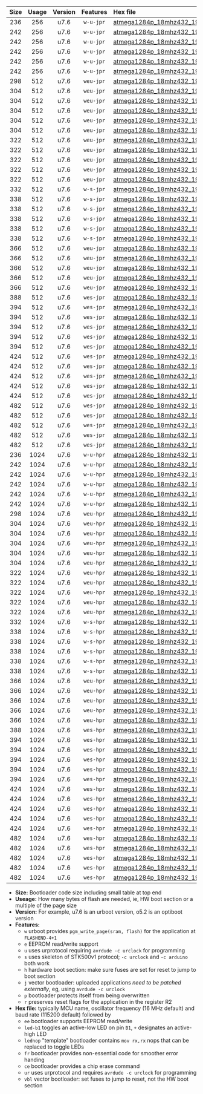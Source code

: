 |Size|Usage|Version|Features|Hex file|
|:-:|:-:|:-:|:-:|:--|
|236|256|u7.6|`w-u-jpr`|[atmega1284p_18mhz432_19200bps_ur_vbl.hex](https://raw.githubusercontent.com/stefanrueger/urboot/main/bootloaders/atmega1284p/fcpu_18mhz432/19200_bps/atmega1284p_18mhz432_19200bps_ur_vbl.hex)|
|242|256|u7.6|`w-u-jpr`|[atmega1284p_18mhz432_19200bps_led+b5_ur_vbl.hex](https://raw.githubusercontent.com/stefanrueger/urboot/main/bootloaders/atmega1284p/fcpu_18mhz432/19200_bps/atmega1284p_18mhz432_19200bps_led+b5_ur_vbl.hex)|
|242|256|u7.6|`w-u-jpr`|[atmega1284p_18mhz432_19200bps_led+b7_ur_vbl.hex](https://raw.githubusercontent.com/stefanrueger/urboot/main/bootloaders/atmega1284p/fcpu_18mhz432/19200_bps/atmega1284p_18mhz432_19200bps_led+b7_ur_vbl.hex)|
|242|256|u7.6|`w-u-jpr`|[atmega1284p_18mhz432_19200bps_led+c7_ur_vbl.hex](https://raw.githubusercontent.com/stefanrueger/urboot/main/bootloaders/atmega1284p/fcpu_18mhz432/19200_bps/atmega1284p_18mhz432_19200bps_led+c7_ur_vbl.hex)|
|242|256|u7.6|`w-u-jpr`|[atmega1284p_18mhz432_19200bps_led+d7_ur_vbl.hex](https://raw.githubusercontent.com/stefanrueger/urboot/main/bootloaders/atmega1284p/fcpu_18mhz432/19200_bps/atmega1284p_18mhz432_19200bps_led+d7_ur_vbl.hex)|
|242|256|u7.6|`w-u-jpr`|[atmega1284p_18mhz432_19200bps_lednop_ur_vbl.hex](https://raw.githubusercontent.com/stefanrueger/urboot/main/bootloaders/atmega1284p/fcpu_18mhz432/19200_bps/atmega1284p_18mhz432_19200bps_lednop_ur_vbl.hex)|
|298|512|u7.6|`weu-jpr`|[atmega1284p_18mhz432_19200bps_ee_ur_vbl.hex](https://raw.githubusercontent.com/stefanrueger/urboot/main/bootloaders/atmega1284p/fcpu_18mhz432/19200_bps/atmega1284p_18mhz432_19200bps_ee_ur_vbl.hex)|
|304|512|u7.6|`weu-jpr`|[atmega1284p_18mhz432_19200bps_ee_led+b5_ur_vbl.hex](https://raw.githubusercontent.com/stefanrueger/urboot/main/bootloaders/atmega1284p/fcpu_18mhz432/19200_bps/atmega1284p_18mhz432_19200bps_ee_led+b5_ur_vbl.hex)|
|304|512|u7.6|`weu-jpr`|[atmega1284p_18mhz432_19200bps_ee_led+b7_ur_vbl.hex](https://raw.githubusercontent.com/stefanrueger/urboot/main/bootloaders/atmega1284p/fcpu_18mhz432/19200_bps/atmega1284p_18mhz432_19200bps_ee_led+b7_ur_vbl.hex)|
|304|512|u7.6|`weu-jpr`|[atmega1284p_18mhz432_19200bps_ee_led+c7_ur_vbl.hex](https://raw.githubusercontent.com/stefanrueger/urboot/main/bootloaders/atmega1284p/fcpu_18mhz432/19200_bps/atmega1284p_18mhz432_19200bps_ee_led+c7_ur_vbl.hex)|
|304|512|u7.6|`weu-jpr`|[atmega1284p_18mhz432_19200bps_ee_led+d7_ur_vbl.hex](https://raw.githubusercontent.com/stefanrueger/urboot/main/bootloaders/atmega1284p/fcpu_18mhz432/19200_bps/atmega1284p_18mhz432_19200bps_ee_led+d7_ur_vbl.hex)|
|304|512|u7.6|`weu-jpr`|[atmega1284p_18mhz432_19200bps_ee_lednop_ur_vbl.hex](https://raw.githubusercontent.com/stefanrueger/urboot/main/bootloaders/atmega1284p/fcpu_18mhz432/19200_bps/atmega1284p_18mhz432_19200bps_ee_lednop_ur_vbl.hex)|
|322|512|u7.6|`weu-jpr`|[atmega1284p_18mhz432_19200bps_ee_led+b5_fr_ur_vbl.hex](https://raw.githubusercontent.com/stefanrueger/urboot/main/bootloaders/atmega1284p/fcpu_18mhz432/19200_bps/atmega1284p_18mhz432_19200bps_ee_led+b5_fr_ur_vbl.hex)|
|322|512|u7.6|`weu-jpr`|[atmega1284p_18mhz432_19200bps_ee_led+b7_fr_ur_vbl.hex](https://raw.githubusercontent.com/stefanrueger/urboot/main/bootloaders/atmega1284p/fcpu_18mhz432/19200_bps/atmega1284p_18mhz432_19200bps_ee_led+b7_fr_ur_vbl.hex)|
|322|512|u7.6|`weu-jpr`|[atmega1284p_18mhz432_19200bps_ee_led+c7_fr_ur_vbl.hex](https://raw.githubusercontent.com/stefanrueger/urboot/main/bootloaders/atmega1284p/fcpu_18mhz432/19200_bps/atmega1284p_18mhz432_19200bps_ee_led+c7_fr_ur_vbl.hex)|
|322|512|u7.6|`weu-jpr`|[atmega1284p_18mhz432_19200bps_ee_led+d7_fr_ur_vbl.hex](https://raw.githubusercontent.com/stefanrueger/urboot/main/bootloaders/atmega1284p/fcpu_18mhz432/19200_bps/atmega1284p_18mhz432_19200bps_ee_led+d7_fr_ur_vbl.hex)|
|322|512|u7.6|`weu-jpr`|[atmega1284p_18mhz432_19200bps_ee_lednop_fr_ur_vbl.hex](https://raw.githubusercontent.com/stefanrueger/urboot/main/bootloaders/atmega1284p/fcpu_18mhz432/19200_bps/atmega1284p_18mhz432_19200bps_ee_lednop_fr_ur_vbl.hex)|
|332|512|u7.6|`w-s-jpr`|[atmega1284p_18mhz432_19200bps_vbl.hex](https://raw.githubusercontent.com/stefanrueger/urboot/main/bootloaders/atmega1284p/fcpu_18mhz432/19200_bps/atmega1284p_18mhz432_19200bps_vbl.hex)|
|338|512|u7.6|`w-s-jpr`|[atmega1284p_18mhz432_19200bps_led+b5_vbl.hex](https://raw.githubusercontent.com/stefanrueger/urboot/main/bootloaders/atmega1284p/fcpu_18mhz432/19200_bps/atmega1284p_18mhz432_19200bps_led+b5_vbl.hex)|
|338|512|u7.6|`w-s-jpr`|[atmega1284p_18mhz432_19200bps_led+b7_vbl.hex](https://raw.githubusercontent.com/stefanrueger/urboot/main/bootloaders/atmega1284p/fcpu_18mhz432/19200_bps/atmega1284p_18mhz432_19200bps_led+b7_vbl.hex)|
|338|512|u7.6|`w-s-jpr`|[atmega1284p_18mhz432_19200bps_led+c7_vbl.hex](https://raw.githubusercontent.com/stefanrueger/urboot/main/bootloaders/atmega1284p/fcpu_18mhz432/19200_bps/atmega1284p_18mhz432_19200bps_led+c7_vbl.hex)|
|338|512|u7.6|`w-s-jpr`|[atmega1284p_18mhz432_19200bps_led+d7_vbl.hex](https://raw.githubusercontent.com/stefanrueger/urboot/main/bootloaders/atmega1284p/fcpu_18mhz432/19200_bps/atmega1284p_18mhz432_19200bps_led+d7_vbl.hex)|
|338|512|u7.6|`w-s-jpr`|[atmega1284p_18mhz432_19200bps_lednop_vbl.hex](https://raw.githubusercontent.com/stefanrueger/urboot/main/bootloaders/atmega1284p/fcpu_18mhz432/19200_bps/atmega1284p_18mhz432_19200bps_lednop_vbl.hex)|
|366|512|u7.6|`weu-jpr`|[atmega1284p_18mhz432_19200bps_ee_led+b5_fr_ce_ur_vbl.hex](https://raw.githubusercontent.com/stefanrueger/urboot/main/bootloaders/atmega1284p/fcpu_18mhz432/19200_bps/atmega1284p_18mhz432_19200bps_ee_led+b5_fr_ce_ur_vbl.hex)|
|366|512|u7.6|`weu-jpr`|[atmega1284p_18mhz432_19200bps_ee_led+b7_fr_ce_ur_vbl.hex](https://raw.githubusercontent.com/stefanrueger/urboot/main/bootloaders/atmega1284p/fcpu_18mhz432/19200_bps/atmega1284p_18mhz432_19200bps_ee_led+b7_fr_ce_ur_vbl.hex)|
|366|512|u7.6|`weu-jpr`|[atmega1284p_18mhz432_19200bps_ee_led+c7_fr_ce_ur_vbl.hex](https://raw.githubusercontent.com/stefanrueger/urboot/main/bootloaders/atmega1284p/fcpu_18mhz432/19200_bps/atmega1284p_18mhz432_19200bps_ee_led+c7_fr_ce_ur_vbl.hex)|
|366|512|u7.6|`weu-jpr`|[atmega1284p_18mhz432_19200bps_ee_led+d7_fr_ce_ur_vbl.hex](https://raw.githubusercontent.com/stefanrueger/urboot/main/bootloaders/atmega1284p/fcpu_18mhz432/19200_bps/atmega1284p_18mhz432_19200bps_ee_led+d7_fr_ce_ur_vbl.hex)|
|366|512|u7.6|`weu-jpr`|[atmega1284p_18mhz432_19200bps_ee_lednop_fr_ce_ur_vbl.hex](https://raw.githubusercontent.com/stefanrueger/urboot/main/bootloaders/atmega1284p/fcpu_18mhz432/19200_bps/atmega1284p_18mhz432_19200bps_ee_lednop_fr_ce_ur_vbl.hex)|
|388|512|u7.6|`wes-jpr`|[atmega1284p_18mhz432_19200bps_ee_vbl.hex](https://raw.githubusercontent.com/stefanrueger/urboot/main/bootloaders/atmega1284p/fcpu_18mhz432/19200_bps/atmega1284p_18mhz432_19200bps_ee_vbl.hex)|
|394|512|u7.6|`wes-jpr`|[atmega1284p_18mhz432_19200bps_ee_led+b5_vbl.hex](https://raw.githubusercontent.com/stefanrueger/urboot/main/bootloaders/atmega1284p/fcpu_18mhz432/19200_bps/atmega1284p_18mhz432_19200bps_ee_led+b5_vbl.hex)|
|394|512|u7.6|`wes-jpr`|[atmega1284p_18mhz432_19200bps_ee_led+b7_vbl.hex](https://raw.githubusercontent.com/stefanrueger/urboot/main/bootloaders/atmega1284p/fcpu_18mhz432/19200_bps/atmega1284p_18mhz432_19200bps_ee_led+b7_vbl.hex)|
|394|512|u7.6|`wes-jpr`|[atmega1284p_18mhz432_19200bps_ee_led+c7_vbl.hex](https://raw.githubusercontent.com/stefanrueger/urboot/main/bootloaders/atmega1284p/fcpu_18mhz432/19200_bps/atmega1284p_18mhz432_19200bps_ee_led+c7_vbl.hex)|
|394|512|u7.6|`wes-jpr`|[atmega1284p_18mhz432_19200bps_ee_led+d7_vbl.hex](https://raw.githubusercontent.com/stefanrueger/urboot/main/bootloaders/atmega1284p/fcpu_18mhz432/19200_bps/atmega1284p_18mhz432_19200bps_ee_led+d7_vbl.hex)|
|394|512|u7.6|`wes-jpr`|[atmega1284p_18mhz432_19200bps_ee_lednop_vbl.hex](https://raw.githubusercontent.com/stefanrueger/urboot/main/bootloaders/atmega1284p/fcpu_18mhz432/19200_bps/atmega1284p_18mhz432_19200bps_ee_lednop_vbl.hex)|
|424|512|u7.6|`wes-jpr`|[atmega1284p_18mhz432_19200bps_ee_led+b5_fr_vbl.hex](https://raw.githubusercontent.com/stefanrueger/urboot/main/bootloaders/atmega1284p/fcpu_18mhz432/19200_bps/atmega1284p_18mhz432_19200bps_ee_led+b5_fr_vbl.hex)|
|424|512|u7.6|`wes-jpr`|[atmega1284p_18mhz432_19200bps_ee_led+b7_fr_vbl.hex](https://raw.githubusercontent.com/stefanrueger/urboot/main/bootloaders/atmega1284p/fcpu_18mhz432/19200_bps/atmega1284p_18mhz432_19200bps_ee_led+b7_fr_vbl.hex)|
|424|512|u7.6|`wes-jpr`|[atmega1284p_18mhz432_19200bps_ee_led+c7_fr_vbl.hex](https://raw.githubusercontent.com/stefanrueger/urboot/main/bootloaders/atmega1284p/fcpu_18mhz432/19200_bps/atmega1284p_18mhz432_19200bps_ee_led+c7_fr_vbl.hex)|
|424|512|u7.6|`wes-jpr`|[atmega1284p_18mhz432_19200bps_ee_led+d7_fr_vbl.hex](https://raw.githubusercontent.com/stefanrueger/urboot/main/bootloaders/atmega1284p/fcpu_18mhz432/19200_bps/atmega1284p_18mhz432_19200bps_ee_led+d7_fr_vbl.hex)|
|424|512|u7.6|`wes-jpr`|[atmega1284p_18mhz432_19200bps_ee_lednop_fr_vbl.hex](https://raw.githubusercontent.com/stefanrueger/urboot/main/bootloaders/atmega1284p/fcpu_18mhz432/19200_bps/atmega1284p_18mhz432_19200bps_ee_lednop_fr_vbl.hex)|
|482|512|u7.6|`wes-jpr`|[atmega1284p_18mhz432_19200bps_ee_led+b5_fr_ce_vbl.hex](https://raw.githubusercontent.com/stefanrueger/urboot/main/bootloaders/atmega1284p/fcpu_18mhz432/19200_bps/atmega1284p_18mhz432_19200bps_ee_led+b5_fr_ce_vbl.hex)|
|482|512|u7.6|`wes-jpr`|[atmega1284p_18mhz432_19200bps_ee_led+b7_fr_ce_vbl.hex](https://raw.githubusercontent.com/stefanrueger/urboot/main/bootloaders/atmega1284p/fcpu_18mhz432/19200_bps/atmega1284p_18mhz432_19200bps_ee_led+b7_fr_ce_vbl.hex)|
|482|512|u7.6|`wes-jpr`|[atmega1284p_18mhz432_19200bps_ee_led+c7_fr_ce_vbl.hex](https://raw.githubusercontent.com/stefanrueger/urboot/main/bootloaders/atmega1284p/fcpu_18mhz432/19200_bps/atmega1284p_18mhz432_19200bps_ee_led+c7_fr_ce_vbl.hex)|
|482|512|u7.6|`wes-jpr`|[atmega1284p_18mhz432_19200bps_ee_led+d7_fr_ce_vbl.hex](https://raw.githubusercontent.com/stefanrueger/urboot/main/bootloaders/atmega1284p/fcpu_18mhz432/19200_bps/atmega1284p_18mhz432_19200bps_ee_led+d7_fr_ce_vbl.hex)|
|482|512|u7.6|`wes-jpr`|[atmega1284p_18mhz432_19200bps_ee_lednop_fr_ce_vbl.hex](https://raw.githubusercontent.com/stefanrueger/urboot/main/bootloaders/atmega1284p/fcpu_18mhz432/19200_bps/atmega1284p_18mhz432_19200bps_ee_lednop_fr_ce_vbl.hex)|
|236|1024|u7.6|`w-u-hpr`|[atmega1284p_18mhz432_19200bps_ur.hex](https://raw.githubusercontent.com/stefanrueger/urboot/main/bootloaders/atmega1284p/fcpu_18mhz432/19200_bps/atmega1284p_18mhz432_19200bps_ur.hex)|
|242|1024|u7.6|`w-u-hpr`|[atmega1284p_18mhz432_19200bps_led+b5_ur.hex](https://raw.githubusercontent.com/stefanrueger/urboot/main/bootloaders/atmega1284p/fcpu_18mhz432/19200_bps/atmega1284p_18mhz432_19200bps_led+b5_ur.hex)|
|242|1024|u7.6|`w-u-hpr`|[atmega1284p_18mhz432_19200bps_led+b7_ur.hex](https://raw.githubusercontent.com/stefanrueger/urboot/main/bootloaders/atmega1284p/fcpu_18mhz432/19200_bps/atmega1284p_18mhz432_19200bps_led+b7_ur.hex)|
|242|1024|u7.6|`w-u-hpr`|[atmega1284p_18mhz432_19200bps_led+c7_ur.hex](https://raw.githubusercontent.com/stefanrueger/urboot/main/bootloaders/atmega1284p/fcpu_18mhz432/19200_bps/atmega1284p_18mhz432_19200bps_led+c7_ur.hex)|
|242|1024|u7.6|`w-u-hpr`|[atmega1284p_18mhz432_19200bps_led+d7_ur.hex](https://raw.githubusercontent.com/stefanrueger/urboot/main/bootloaders/atmega1284p/fcpu_18mhz432/19200_bps/atmega1284p_18mhz432_19200bps_led+d7_ur.hex)|
|242|1024|u7.6|`w-u-hpr`|[atmega1284p_18mhz432_19200bps_lednop_ur.hex](https://raw.githubusercontent.com/stefanrueger/urboot/main/bootloaders/atmega1284p/fcpu_18mhz432/19200_bps/atmega1284p_18mhz432_19200bps_lednop_ur.hex)|
|298|1024|u7.6|`weu-hpr`|[atmega1284p_18mhz432_19200bps_ee_ur.hex](https://raw.githubusercontent.com/stefanrueger/urboot/main/bootloaders/atmega1284p/fcpu_18mhz432/19200_bps/atmega1284p_18mhz432_19200bps_ee_ur.hex)|
|304|1024|u7.6|`weu-hpr`|[atmega1284p_18mhz432_19200bps_ee_led+b5_ur.hex](https://raw.githubusercontent.com/stefanrueger/urboot/main/bootloaders/atmega1284p/fcpu_18mhz432/19200_bps/atmega1284p_18mhz432_19200bps_ee_led+b5_ur.hex)|
|304|1024|u7.6|`weu-hpr`|[atmega1284p_18mhz432_19200bps_ee_led+b7_ur.hex](https://raw.githubusercontent.com/stefanrueger/urboot/main/bootloaders/atmega1284p/fcpu_18mhz432/19200_bps/atmega1284p_18mhz432_19200bps_ee_led+b7_ur.hex)|
|304|1024|u7.6|`weu-hpr`|[atmega1284p_18mhz432_19200bps_ee_led+c7_ur.hex](https://raw.githubusercontent.com/stefanrueger/urboot/main/bootloaders/atmega1284p/fcpu_18mhz432/19200_bps/atmega1284p_18mhz432_19200bps_ee_led+c7_ur.hex)|
|304|1024|u7.6|`weu-hpr`|[atmega1284p_18mhz432_19200bps_ee_led+d7_ur.hex](https://raw.githubusercontent.com/stefanrueger/urboot/main/bootloaders/atmega1284p/fcpu_18mhz432/19200_bps/atmega1284p_18mhz432_19200bps_ee_led+d7_ur.hex)|
|304|1024|u7.6|`weu-hpr`|[atmega1284p_18mhz432_19200bps_ee_lednop_ur.hex](https://raw.githubusercontent.com/stefanrueger/urboot/main/bootloaders/atmega1284p/fcpu_18mhz432/19200_bps/atmega1284p_18mhz432_19200bps_ee_lednop_ur.hex)|
|322|1024|u7.6|`weu-hpr`|[atmega1284p_18mhz432_19200bps_ee_led+b5_fr_ur.hex](https://raw.githubusercontent.com/stefanrueger/urboot/main/bootloaders/atmega1284p/fcpu_18mhz432/19200_bps/atmega1284p_18mhz432_19200bps_ee_led+b5_fr_ur.hex)|
|322|1024|u7.6|`weu-hpr`|[atmega1284p_18mhz432_19200bps_ee_led+b7_fr_ur.hex](https://raw.githubusercontent.com/stefanrueger/urboot/main/bootloaders/atmega1284p/fcpu_18mhz432/19200_bps/atmega1284p_18mhz432_19200bps_ee_led+b7_fr_ur.hex)|
|322|1024|u7.6|`weu-hpr`|[atmega1284p_18mhz432_19200bps_ee_led+c7_fr_ur.hex](https://raw.githubusercontent.com/stefanrueger/urboot/main/bootloaders/atmega1284p/fcpu_18mhz432/19200_bps/atmega1284p_18mhz432_19200bps_ee_led+c7_fr_ur.hex)|
|322|1024|u7.6|`weu-hpr`|[atmega1284p_18mhz432_19200bps_ee_led+d7_fr_ur.hex](https://raw.githubusercontent.com/stefanrueger/urboot/main/bootloaders/atmega1284p/fcpu_18mhz432/19200_bps/atmega1284p_18mhz432_19200bps_ee_led+d7_fr_ur.hex)|
|322|1024|u7.6|`weu-hpr`|[atmega1284p_18mhz432_19200bps_ee_lednop_fr_ur.hex](https://raw.githubusercontent.com/stefanrueger/urboot/main/bootloaders/atmega1284p/fcpu_18mhz432/19200_bps/atmega1284p_18mhz432_19200bps_ee_lednop_fr_ur.hex)|
|332|1024|u7.6|`w-s-hpr`|[atmega1284p_18mhz432_19200bps.hex](https://raw.githubusercontent.com/stefanrueger/urboot/main/bootloaders/atmega1284p/fcpu_18mhz432/19200_bps/atmega1284p_18mhz432_19200bps.hex)|
|338|1024|u7.6|`w-s-hpr`|[atmega1284p_18mhz432_19200bps_led+b5.hex](https://raw.githubusercontent.com/stefanrueger/urboot/main/bootloaders/atmega1284p/fcpu_18mhz432/19200_bps/atmega1284p_18mhz432_19200bps_led+b5.hex)|
|338|1024|u7.6|`w-s-hpr`|[atmega1284p_18mhz432_19200bps_led+b7.hex](https://raw.githubusercontent.com/stefanrueger/urboot/main/bootloaders/atmega1284p/fcpu_18mhz432/19200_bps/atmega1284p_18mhz432_19200bps_led+b7.hex)|
|338|1024|u7.6|`w-s-hpr`|[atmega1284p_18mhz432_19200bps_led+c7.hex](https://raw.githubusercontent.com/stefanrueger/urboot/main/bootloaders/atmega1284p/fcpu_18mhz432/19200_bps/atmega1284p_18mhz432_19200bps_led+c7.hex)|
|338|1024|u7.6|`w-s-hpr`|[atmega1284p_18mhz432_19200bps_led+d7.hex](https://raw.githubusercontent.com/stefanrueger/urboot/main/bootloaders/atmega1284p/fcpu_18mhz432/19200_bps/atmega1284p_18mhz432_19200bps_led+d7.hex)|
|338|1024|u7.6|`w-s-hpr`|[atmega1284p_18mhz432_19200bps_lednop.hex](https://raw.githubusercontent.com/stefanrueger/urboot/main/bootloaders/atmega1284p/fcpu_18mhz432/19200_bps/atmega1284p_18mhz432_19200bps_lednop.hex)|
|366|1024|u7.6|`weu-hpr`|[atmega1284p_18mhz432_19200bps_ee_led+b5_fr_ce_ur.hex](https://raw.githubusercontent.com/stefanrueger/urboot/main/bootloaders/atmega1284p/fcpu_18mhz432/19200_bps/atmega1284p_18mhz432_19200bps_ee_led+b5_fr_ce_ur.hex)|
|366|1024|u7.6|`weu-hpr`|[atmega1284p_18mhz432_19200bps_ee_led+b7_fr_ce_ur.hex](https://raw.githubusercontent.com/stefanrueger/urboot/main/bootloaders/atmega1284p/fcpu_18mhz432/19200_bps/atmega1284p_18mhz432_19200bps_ee_led+b7_fr_ce_ur.hex)|
|366|1024|u7.6|`weu-hpr`|[atmega1284p_18mhz432_19200bps_ee_led+c7_fr_ce_ur.hex](https://raw.githubusercontent.com/stefanrueger/urboot/main/bootloaders/atmega1284p/fcpu_18mhz432/19200_bps/atmega1284p_18mhz432_19200bps_ee_led+c7_fr_ce_ur.hex)|
|366|1024|u7.6|`weu-hpr`|[atmega1284p_18mhz432_19200bps_ee_led+d7_fr_ce_ur.hex](https://raw.githubusercontent.com/stefanrueger/urboot/main/bootloaders/atmega1284p/fcpu_18mhz432/19200_bps/atmega1284p_18mhz432_19200bps_ee_led+d7_fr_ce_ur.hex)|
|366|1024|u7.6|`weu-hpr`|[atmega1284p_18mhz432_19200bps_ee_lednop_fr_ce_ur.hex](https://raw.githubusercontent.com/stefanrueger/urboot/main/bootloaders/atmega1284p/fcpu_18mhz432/19200_bps/atmega1284p_18mhz432_19200bps_ee_lednop_fr_ce_ur.hex)|
|388|1024|u7.6|`wes-hpr`|[atmega1284p_18mhz432_19200bps_ee.hex](https://raw.githubusercontent.com/stefanrueger/urboot/main/bootloaders/atmega1284p/fcpu_18mhz432/19200_bps/atmega1284p_18mhz432_19200bps_ee.hex)|
|394|1024|u7.6|`wes-hpr`|[atmega1284p_18mhz432_19200bps_ee_led+b5.hex](https://raw.githubusercontent.com/stefanrueger/urboot/main/bootloaders/atmega1284p/fcpu_18mhz432/19200_bps/atmega1284p_18mhz432_19200bps_ee_led+b5.hex)|
|394|1024|u7.6|`wes-hpr`|[atmega1284p_18mhz432_19200bps_ee_led+b7.hex](https://raw.githubusercontent.com/stefanrueger/urboot/main/bootloaders/atmega1284p/fcpu_18mhz432/19200_bps/atmega1284p_18mhz432_19200bps_ee_led+b7.hex)|
|394|1024|u7.6|`wes-hpr`|[atmega1284p_18mhz432_19200bps_ee_led+c7.hex](https://raw.githubusercontent.com/stefanrueger/urboot/main/bootloaders/atmega1284p/fcpu_18mhz432/19200_bps/atmega1284p_18mhz432_19200bps_ee_led+c7.hex)|
|394|1024|u7.6|`wes-hpr`|[atmega1284p_18mhz432_19200bps_ee_led+d7.hex](https://raw.githubusercontent.com/stefanrueger/urboot/main/bootloaders/atmega1284p/fcpu_18mhz432/19200_bps/atmega1284p_18mhz432_19200bps_ee_led+d7.hex)|
|394|1024|u7.6|`wes-hpr`|[atmega1284p_18mhz432_19200bps_ee_lednop.hex](https://raw.githubusercontent.com/stefanrueger/urboot/main/bootloaders/atmega1284p/fcpu_18mhz432/19200_bps/atmega1284p_18mhz432_19200bps_ee_lednop.hex)|
|424|1024|u7.6|`wes-hpr`|[atmega1284p_18mhz432_19200bps_ee_led+b5_fr.hex](https://raw.githubusercontent.com/stefanrueger/urboot/main/bootloaders/atmega1284p/fcpu_18mhz432/19200_bps/atmega1284p_18mhz432_19200bps_ee_led+b5_fr.hex)|
|424|1024|u7.6|`wes-hpr`|[atmega1284p_18mhz432_19200bps_ee_led+b7_fr.hex](https://raw.githubusercontent.com/stefanrueger/urboot/main/bootloaders/atmega1284p/fcpu_18mhz432/19200_bps/atmega1284p_18mhz432_19200bps_ee_led+b7_fr.hex)|
|424|1024|u7.6|`wes-hpr`|[atmega1284p_18mhz432_19200bps_ee_led+c7_fr.hex](https://raw.githubusercontent.com/stefanrueger/urboot/main/bootloaders/atmega1284p/fcpu_18mhz432/19200_bps/atmega1284p_18mhz432_19200bps_ee_led+c7_fr.hex)|
|424|1024|u7.6|`wes-hpr`|[atmega1284p_18mhz432_19200bps_ee_led+d7_fr.hex](https://raw.githubusercontent.com/stefanrueger/urboot/main/bootloaders/atmega1284p/fcpu_18mhz432/19200_bps/atmega1284p_18mhz432_19200bps_ee_led+d7_fr.hex)|
|424|1024|u7.6|`wes-hpr`|[atmega1284p_18mhz432_19200bps_ee_lednop_fr.hex](https://raw.githubusercontent.com/stefanrueger/urboot/main/bootloaders/atmega1284p/fcpu_18mhz432/19200_bps/atmega1284p_18mhz432_19200bps_ee_lednop_fr.hex)|
|482|1024|u7.6|`wes-hpr`|[atmega1284p_18mhz432_19200bps_ee_led+b5_fr_ce.hex](https://raw.githubusercontent.com/stefanrueger/urboot/main/bootloaders/atmega1284p/fcpu_18mhz432/19200_bps/atmega1284p_18mhz432_19200bps_ee_led+b5_fr_ce.hex)|
|482|1024|u7.6|`wes-hpr`|[atmega1284p_18mhz432_19200bps_ee_led+b7_fr_ce.hex](https://raw.githubusercontent.com/stefanrueger/urboot/main/bootloaders/atmega1284p/fcpu_18mhz432/19200_bps/atmega1284p_18mhz432_19200bps_ee_led+b7_fr_ce.hex)|
|482|1024|u7.6|`wes-hpr`|[atmega1284p_18mhz432_19200bps_ee_led+c7_fr_ce.hex](https://raw.githubusercontent.com/stefanrueger/urboot/main/bootloaders/atmega1284p/fcpu_18mhz432/19200_bps/atmega1284p_18mhz432_19200bps_ee_led+c7_fr_ce.hex)|
|482|1024|u7.6|`wes-hpr`|[atmega1284p_18mhz432_19200bps_ee_led+d7_fr_ce.hex](https://raw.githubusercontent.com/stefanrueger/urboot/main/bootloaders/atmega1284p/fcpu_18mhz432/19200_bps/atmega1284p_18mhz432_19200bps_ee_led+d7_fr_ce.hex)|
|482|1024|u7.6|`wes-hpr`|[atmega1284p_18mhz432_19200bps_ee_lednop_fr_ce.hex](https://raw.githubusercontent.com/stefanrueger/urboot/main/bootloaders/atmega1284p/fcpu_18mhz432/19200_bps/atmega1284p_18mhz432_19200bps_ee_lednop_fr_ce.hex)|

- **Size:** Bootloader code size including small table at top end
- **Useage:** How many bytes of flash are needed, ie, HW boot section or a multiple of the page size
- **Version:** For example, u7.6 is an urboot version, o5.2 is an optiboot version
- **Features:**
  + `w` urboot provides `pgm_write_page(sram, flash)` for the application at `FLASHEND-4+1`
  + `e` EEPROM read/write support
  + `u` uses urprotocol requiring `avrdude -c urclock` for programming
  + `s` uses skeleton of STK500v1 protocol; `-c urclock` and `-c arduino` both work
  + `h` hardware boot section: make sure fuses are set for reset to jump to boot section
  + `j` vector bootloader: uploaded applications *need to be patched externally*, eg, using `avrdude -c urclock`
  + `p` bootloader protects itself from being overwritten
  + `r` preserves reset flags for the application in the register R2
- **Hex file:** typically MCU name, oscillator frequency (16 MHz default) and baud rate (115200 default) followed by
  + `ee` bootloader supports EEPROM read/write
  + `led-b1` toggles an active-low LED on pin `B1`, `+` designates an active-high LED
  + `lednop` "template" bootloader contains `mov rx,rx` nops that can be replaced to toggle LEDs
  + `fr` bootloader provides non-essential code for smoother error handing
  + `ce` bootloader provides a chip erase command
  + `ur` uses urprotocol and requires `avrdude -c urclock` for programming
  + `vbl` vector bootloader: set fuses to jump to reset, not the HW boot section
